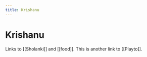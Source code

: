 ```yaml
---
title: Krishanu
---
```


# Krishanu

Links to [[Sholanki]] and [[food]]. This is another link to [[Playto]].